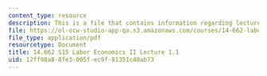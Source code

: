 ```yaml
---
content_type: resource
description: This is a file that contains information regarding lecture 1.
file: https://ol-ocw-studio-app-qa.s3.amazonaws.com/courses/14-662-labor-economics-ii-spring-2015/12ff98a88fe3005fec9f81351c40ab73_MIT14_662S15_lecnotes1.pdf
file_type: application/pdf
resourcetype: Document
title: 14.662 S15 Labor Economics II Lecture 1.1
uid: 12ff98a8-8fe3-005f-ec9f-81351c40ab73
---
```

